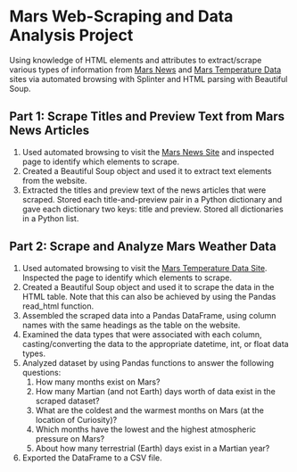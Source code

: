 # Mars Web-Scraping and Data Analysis Project
Using knowledge of HTML elements and attributes to extract/scrape various types of information from [Mars News](https://static.bc-edx.com/data/web/mars_news/index.html) and [Mars Temperature Data](https://static.bc-edx.com/data/web/mars_facts/temperature.html) sites via automated browsing with Splinter and HTML parsing with Beautiful Soup. 

## Part 1: Scrape Titles and Preview Text from Mars News Articles
1. Used automated browsing to visit the [Mars News Site](https://static.bc-edx.com/data/web/mars_news/index.html) and inspected page to identify which elements to scrape.
2. Created a Beautiful Soup object and used it to extract text elements from the website.
3. Extracted the titles and preview text of the news articles that were scraped. Stored each title-and-preview pair in a Python dictionary and gave each dictionary two keys: title and preview. Stored all dictionaries in a Python list.

## Part 2: Scrape and Analyze Mars Weather Data 
1. Used automated browsing to visit the [Mars Temperature Data Site](https://static.bc-edx.com/data/web/mars_facts/temperature.html). Inspected the page to identify which elements to scrape.
2. Created a Beautiful Soup object and used it to scrape the data in the HTML table. Note that this can also be achieved by using the Pandas read_html function.
3. Assembled the scraped data into a Pandas DataFrame, using column names with the same headings as the table on the website.
4. Examined the data types that were associated with each column, casting/converting the data to the appropriate datetime, int, or float data types.
5. Analyzed dataset by using Pandas functions to answer the following questions:
    1. How many months exist on Mars?
    2. How many Martian (and not Earth) days worth of data exist in the scraped dataset?
    3. What are the coldest and the warmest months on Mars (at the location of Curiosity)?
    4. Which months have the lowest and the highest atmospheric pressure on Mars?
    5. About how many terrestrial (Earth) days exist in a Martian year?
6. Exported the DataFrame to a CSV file.
